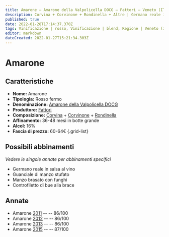 ```yaml
---
title: Amarone – Amarone della Valpolicella DOCG – Fattori – Veneto (IT) – 60-64€ – 4★
description: Corvina + Corvinone + Rondinella + Altre | Germano reale in salsa all'amarone – Guanciale di manzo stufato – Manzo brasato con funghi – Controfiletto di bue alla brace
published: true
date: 2022-01-28T17:14:37.370Z
tags: Vinificazione | rosso, Vinificazione | blend, Regione | Veneto (IT), Vinificazione | fermo, Prezzi | 60-64€, Valutazioni | 4 stelle, Vitigni | Corvina, Vitigni | Rondinella, Vitigni | Corvinone, Alimento | germano, Aromatizzazione | al vino, Alimento | manzo, Cottura | stufato, Cottura | brasato, Aromatizzazione | ai funghi, Alimento | bue, Cottura | alla brace
editor: markdown
dateCreated: 2022-01-27T15:21:34.303Z
---
```


# Amarone

## Caratteristiche
- **Nome:** <span class="nome">Amarone</span>
- **Tipologia:** Rosso fermo
- **Denominazione:** <span class="denominazione">[Amarone della Valpolicella DOCG](/denominazioni/Italia/Veneto/DOCG/Amarone-della-Valpolicella)</span>
- **Produttore:** <span class="cantina">[Fattori](/produttori/Italia/Veneto/Fattori)</span> 
- **Composizione:** [Corvina](/vitigni/Italia/bacca-nera/corvina) + [Corvinone](/vitigni/Italia/bacca-nera/corvinone) + [Rondinella](/vitigni/Italia/bacca-nera/rondinella)
- **Affinamento:** 36-48 mesi in botte grande
- **Alcol:** 16%
- **Fascia di prezzo:** 60-64€
{.grid-list}


## Possibili abbinamenti
*Vedere le singole annate per abbinamenti specifici*

- Germano reale in salsa al vino
- Guanciale di manzo stufato
- Manzo brasato con funghi
- Controfiletto di bue alla brace

## Annate
- Amarone [2011](vini/Italia/Veneto/Fattori/Amarone/2011) -- <span class="star-3"></span> -- 86/100
- Amarone [2012](vini/Italia/Veneto/Fattori/Amarone/2012) -- <span class="star-3"></span> -- 86/100
- Amarone [2013](vini/Italia/Veneto/Fattori/Amarone/2013) -- <span class="star-3"></span> -- 86/100
- Amarone [2015](vini/Italia/Veneto/Fattori/Amarone/2015) -- <span class="star-3"></span> -- 87/100

